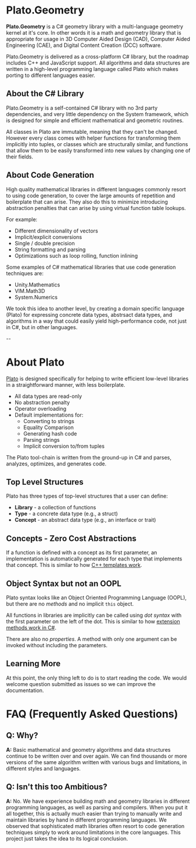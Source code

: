 # Plato.Geometry

**Plato.Geometry** is a C# geometry library with a multi-language geometry kernel at it's core. In
other words it is a math and geometry library that is appropriate for usage in 
3D Computer Aided Design (CAD), Computer Aided Engineering (CAE), and 
Digital Content Creation (DCC) software. 

Plato.Geometry is delivered as a cross-platform C# library, but the roadmap includes C++ and JavaScript support. 
All algorithms and data structures are written in a high-level programming language called Plato
which makes porting to different languages easier. 

## About the C# Library 

Plato.Geometry is a self-contained C# library with no 3rd party dependencies, and very little dependency on the System framework, 
which is designed for simple and efficient mathematical and geometric routines. 

All classes in Plato are immutable, meaning that they can't be changed. However every class comes with 
helper functions for transforming them implicitly into tuples, or classes which are structurally similar,
and functions that allow them to be easily transformed into new values by changing one of their fields. 

## About Code Generation

High quality mathematical libraries in different languages commonly resort to using code generation, to cover the 
large amounts of repetition and boilerplate that can arise. They also do this to minimize introducing abstraction
penalties that can arise by using virtual function table lookups.  

For example: 

* Different dimensionality of vectors
* Implicit/explicit conversions
* Single / double precision 
* String formatting and parsing
* Optimizations such as loop rolling, function inlining  

Some examples of C# mathematical libraries that use code generation techniques are:

* Unity.Mathematics
* VIM.Math3D
* System.Numerics

We took this idea to another level, by creating a domain specific language (Plato) for expressing concrete data types, abstrsact data types, and algorithms
in a way that could easily yield high-performance code, not just in C#, but in other languages.  

--

# About Plato 

[Plato](https://github.com/cdiggins/Plato) is designed specifically for helping to write efficient low-level libraries in a 
straightforward manner, with less boilerplate. 

* All data types are read-only 
* No abstraction penalty
* Operator overloading
* Default implementations for:
  * Converting to strings
  * Equality Comparison
  * Generating hash code 
  * Parsing strings
  * Implicit conversion to/from tuples

The Plato tool-chain is written from the ground-up in C# and parses, analyzes, optimizes, and generates code.  

## Top Level Structures  

Plato has three types of top-level structures that a user can define:

* **Library** - a collection of functions
* **Type** - a concrete data type (e.g., a struct)
* **Concept** - an abstract data type (e.g., an interface or trait)

## Concepts - Zero Cost Abstractions 

If a function is defined with a concept as its first parameter, an implementation is automatically 
generated for each type that implements that concept. 
This is similar to how [C++ templates work](https://en.cppreference.com/w/cpp/language/templates).  

## Object Syntax but not an OOPL

Plato syntax looks like an Object Oriented Programming Language (OOPL), but there are no _methods_ and 
no implicit `this` object. 

All functions in libraries are implicitly can be called using _dot syntax_ with the first parameter on 
the left of the dot. This is similar to how [extension methods work in C#](https://learn.microsoft.com/en-us/dotnet/csharp/programming-guide/classes-and-structs/extension-methods).

There are also no _properties_. A method with only one argument can be invoked without including the parameters. 

## Learning More

At this point, the only thing left to do is to start reading the code. 
We would welcome question submitted as issues so we can improve the documentation.   

# FAQ (Frequently Asked Questions)

## Q: Why? 

**A:** Basic mathematical and geometry algorithms and data structures continue to be written
over and over again. We can find thousands or more versions of the same algorithm 
written with various bugs and limitations, in different styles and languages. 

## Q: Isn't this too Ambitious?

**A:** No. We have experience building math and geometry libraries in different programming languages,
as well as parsing and compilers. When you put it all together, this is actually much easier than 
trying to manually write and maintain libraries by hand in different programming languages. 
We observed that sophisticated math libraries
often resort to code generation techniques simply to work around limitations in the core languages. 
This project just takes the idea to its logical conclusion. 

